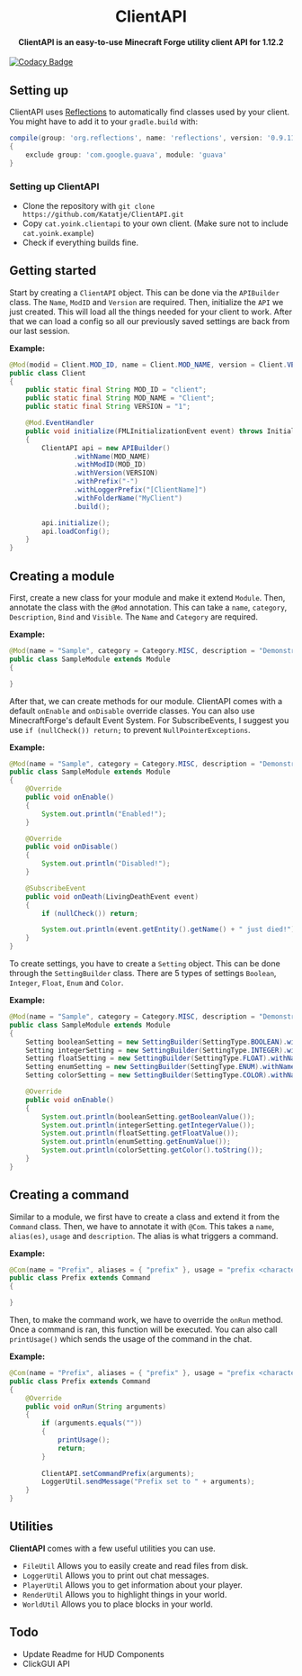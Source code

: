 <h1 align="center">ClientAPI</h1>    

<h4 align="center"> ClientAPI is an easy-to-use Minecraft Forge utility client API for 1.12.2</h4>

[![Codacy Badge](https://app.codacy.com/project/badge/Grade/a44d9c884565406e909a449706a73e2d)](https://www.codacy.com?utm_source=github.com&amp;utm_medium=referral&amp;utm_content=Katatje/ClientAPI&amp;utm_campaign=Badge_Grade)

## Setting up
ClientAPI uses [Reflections](https://github.com/ronmamo/reflections) to automatically find classes used by your client. You might have to add it to your `gradle.build` with:
```gradle
compile(group: 'org.reflections', name: 'reflections', version: '0.9.11') 
{
    exclude group: 'com.google.guava', module: 'guava'
}
```

### Setting up ClientAPI
- Clone the repository with `git clone https://github.com/Katatje/ClientAPI.git`
- Copy `cat.yoink.clientapi` to your own client. (Make sure not to include `cat.yoink.example`)
- Check if everything builds fine.

## Getting started
Start by creating a `ClientAPI` object. This can be done via the `APIBuilder` class. The `Name`, `ModID` and `Version` are required. Then, initialize the `API` we just created. This will load all the things needed for your client to work. After that we can load a config so all our previously saved settings are back from our last session.

**Example:**
```java
@Mod(modid = Client.MOD_ID, name = Client.MOD_NAME, version = Client.VERSION)
public class Client
{
    public static final String MOD_ID = "client";
    public static final String MOD_NAME = "Client";
    public static final String VERSION = "1";

    @Mod.EventHandler
    public void initialize(FMLInitializationEvent event) throws InitializationException
    {
        ClientAPI api = new APIBuilder()
                .withName(MOD_NAME)
                .withModID(MOD_ID)
                .withVersion(VERSION)
                .withPrefix("-")
                .withLoggerPrefix("[ClientName]")
                .withFolderName("MyClient")
                .build();

        api.initialize();
        api.loadConfig();
    }
}
```
## Creating a module
First, create a new class for your module and make it extend `Module`. Then, annotate the class with the `@Mod` annotation. This can take a `name`, `category`, `Description`, `Bind` and `Visible`. The `Name` and `Category` are required.

**Example:**
```java
@Mod(name = "Sample", category = Category.MISC, description = "Demonstration module", bind = Keyboard.KEY_R)
public class SampleModule extends Module
{

}
```
After that, we can create methods for our module. ClientAPI comes with a default `onEnable` and `onDisable` override classes. You can also use MinecraftForge's default Event System. For SubscribeEvents, I suggest you use `if (nullCheck()) return;` to prevent `NullPointerExceptions`.

**Example:**
```java
@Mod(name = "Sample", category = Category.MISC, description = "Demonstration module", bind = Keyboard.KEY_R)
public class SampleModule extends Module
{
    @Override
    public void onEnable()  
    {
        System.out.println("Enabled!");
    }

    @Override
    public void onDisable()
    {
        System.out.println("Disabled!");
    }

    @SubscribeEvent
    public void onDeath(LivingDeathEvent event)
    {
        if (nullCheck()) return;

        System.out.println(event.getEntity().getName() + " just died!");
    }
}
```
To create settings, you have to create a `Setting` object. This can be done through the `SettingBuilder` class. There are 5 types of settings `Boolean`, `Integer`, `Float`, `Enum` and `Color`.

**Example:**
```java
@Mod(name = "Sample", category = Category.MISC, description = "Demonstration module", bind = Keyboard.KEY_R)
public class SampleModule extends Module
{
	Setting booleanSetting = new SettingBuilder(SettingType.BOOLEAN).withName("SampleBooleanSetting!").withModule(this).withBooleanValue(true).build();  
	Setting integerSetting = new SettingBuilder(SettingType.INTEGER).withName("SampleIntegerSetting!").withModule(this).withIntegerValue(5).withMaxIntegerValue(0).withMaxIntegerValue(10).build();  
	Setting floatSetting = new SettingBuilder(SettingType.FLOAT).withName("SampleFloatSetting!").withModule(this).withFloatValue(3.14f).withMinFloatValue(2.48f).withMaxFloatValue(43.43f).build();  
	Setting enumSetting = new SettingBuilder(SettingType.ENUM).withName("SampleEnumSetting!").withModule(this).withEnumValue("Test1").addEnumValue("Test0").addEnumValue("Test1").addEnumValue("Test2").addEnumValue("Test3").build();  
	Setting colorSetting = new SettingBuilder(SettingType.COLOR).withName("SampleColorSetting!").withModule(this).withColor(Color.YELLOW).build();

    @Override  
    public void onEnable()  
    {  
		System.out.println(booleanSetting.getBooleanValue());
		System.out.println(integerSetting.getIntegerValue());
		System.out.println(floatSetting.getFloatValue());
		System.out.println(enumSetting.getEnumValue());
		System.out.println(colorSetting.getColor().toString());
    }
}
```
## Creating a command
Similar to a module, we first have to create a class and extend it from the  `Command` class. Then, we have to annotate it with `@Com`. This takes a `name`, `alias(es)`, `usage` and `description`. The alias is what triggers a command.

**Example:**
```java
@Com(name = "Prefix", aliases = { "prefix" }, usage = "prefix <character>")
public class Prefix extends Command
{

}
``` 
Then, to make the command work, we have to override the `onRun` method. Once a command is ran, this function will be executed. You can also call `printUsage()` which sends the usage of the command in the chat.

**Example:**
```java
@Com(name = "Prefix", aliases = { "prefix" }, usage = "prefix <character>")  
public class Prefix extends Command  
{  
    @Override  
    public void onRun(String arguments)  
    {
        if (arguments.equals(""))
        {
            printUsage();
            return;
        }
  
        ClientAPI.setCommandPrefix(arguments);
        LoggerUtil.sendMessage("Prefix set to " + arguments);
    }
}
```
## Utilities
**ClientAPI** comes with a few useful utilities you can use. 

- `FileUtil` Allows you to easily create and read files from disk.
- `LoggerUtil` Allows you to print out chat messages.
- `PlayerUtil` Allows you to get information about your player.
- `RenderUtil` Allows you to highlight things in your world.
- `WorldUtil` Allows you to place blocks in your world.

## Todo

- Update Readme for HUD Components
- ClickGUI API
